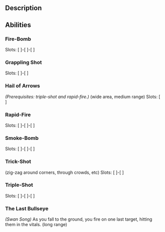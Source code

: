## Description

## Abilities
### Fire-Bomb
Slots: [ ]-[ ]-[ ]

### Grappling Shot
Slots: [ ]-[ ]

### Hail of Arrows
_(Prerequisites: triple-shot and rapid-fire.)_
(wide area, medium range)
Slots: [ ]

### Rapid-Fire
Slots: [ ]-[ ]-[ ]

### Smoke-Bomb
Slots: [ ]-[ ]-[ ]

### Trick-Shot
(zig-zag around corners, through crowds, etc)
Slots: [ ]-[ ]

### Triple-Shot
Slots: [ ]-[ ]-[ ]

### The Last Bullseye
_(Swan Song)_
As you fall to the ground, you fire on one last target,
hitting them in the vitals. (long range)
